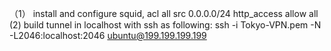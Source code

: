 （1） install and configure squid, 
     acl all src 0.0.0.0/24
     http_access allow all
 (2) build tunnel in localhost with ssh as following:
     ssh -i Tokyo-VPN.pem -N -L2046:localhost:2046 ubuntu@199.199.199.199